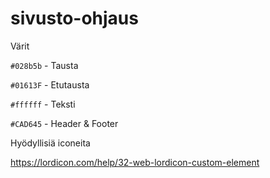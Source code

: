 # sivusto-ohjaus

Värit

`#028b5b` - Tausta

`#01613F` - Etutausta 

`#ffffff` - Teksti

`#CAD645` - Header & Footer

Hyödyllisiä iconeita

https://lordicon.com/help/32-web-lordicon-custom-element
